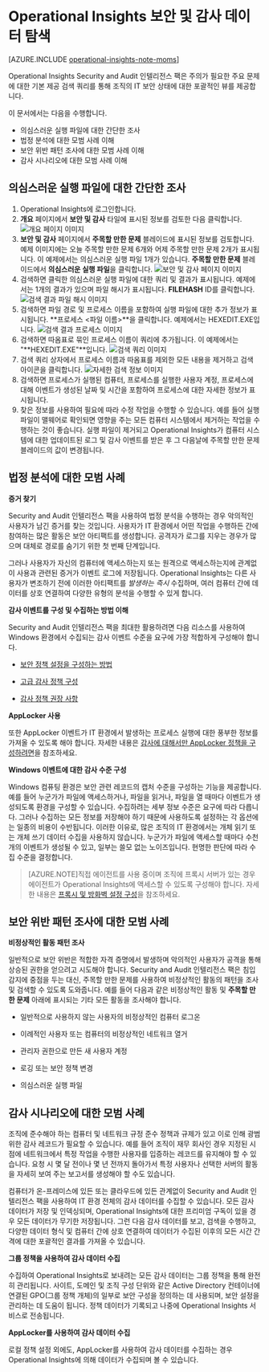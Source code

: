 <properties 
   pageTitle="Operational Insights 보안 및 감사 데이터 탐색"
   description="Security and Audit 인텔리전스 팩을 사용하여 주의가 필요한 주요 문제에 대한 기본 제공 검색 쿼리를 통해 조직의 IT 보안 상태에 대한 포괄적인 뷰를 가져오는 방법을 알아봅니다."
   services="operational-insights"
   documentationCenter=""
   authors="bandersmsft"
   manager="jwhit"
   editor="tysonn" /> <tags 
   ms.service="operational-insights"
   ms.devlang="na"
   ms.topic="article"
   ms.tgt_pltfrm="na"
   ms.workload="na"
   ms.date="04/30/2015"
   ms.author="banders" />

# Operational Insights 보안 및 감사 데이터 탐색

[AZURE.INCLUDE [operational-insights-note-moms](../includes/operational-insights-note-moms.md)]

Operational Insights Security and Audit 인텔리전스 팩은 주의가 필요한 주요 문제에 대한 기본 제공 검색 쿼리를 통해 조직의 IT 보안 상태에 대한 포괄적인 뷰를 제공합니다.

이 문서에서는 다음을 수행합니다.

- 의심스러운 실행 파일에 대한 간단한 조사
- 법정 분석에 대한 모범 사례 이해
- 보안 위반 패턴 조사에 대한 모범 사례 이해
- 감사 시나리오에 대한 모범 사례 이해

## 의심스러운 실행 파일에 대한 간단한 조사

1. Operational Insights에 로그인합니다.
2. **개요** 페이지에서 **보안 및 감사** 타일에 표시된 정보를 검토한 다음 클릭합니다. ![개요 페이지 이미지](./media/operational-insights-security-audit/sec-audit-dash02.png)
3. **보안 및 감사** 페이지에서 **주목할 만한 문제** 블레이드에 표시된 정보를 검토합니다. 예제 이미지에는 오늘 주목할 만한 문제 6개와 어제 주목할 만한 문제 2개가 표시됩니다. 이 예제에서는 의심스러운 실행 파일 1개가 있습니다. **주목할 만한 문제** 블레이드에서 **의심스러운 실행 파일**을 클릭합니다. ![보안 및 감사 페이지 이미지](./media/operational-insights-security-audit/sec-audit-dash03.png)
4. 검색하면 클릭한 의심스러운 실행 파일에 대한 쿼리 및 결과가 표시됩니다. 예제에서는 1개의 결과가 있으며 파일 해시가 표시됩니다. **FILEHASH** ID를 클릭합니다. ![검색 결과 파일 해시 이미지](./media/operational-insights-security-audit/sec-audit-search01.png) 
5. 검색하면 파일 경로 및 프로세스 이름을 포함하여 실행 파일에 대한 추가 정보가 표시됩니다. **프로세스 &lt;파일 이름&gt;**을 클릭합니다. 예제에서는 HEXEDIT.EXE입니다. ![검색 결과 프로세스 이미지](./media/operational-insights-security-audit/sec-audit-search02.png) 
6. 검색하면 따옴표로 묶인 프로세스 이름이 쿼리에 추가됩니다. 이 예제에서는 "**HEXEDIT.EXE"**입니다. ![검색 쿼리 이미지](./media/operational-insights-security-audit/sec-audit-search03.png)
7. 검색 쿼리 상자에서 프로세스 이름과 따옴표를 제외한 모든 내용을 제거하고 검색 아이콘을 클릭합니다. ![자세한 검색 정보 이미지](./media/operational-insights-security-audit/sec-audit-search04.png)
8. 검색하면 프로세스가 실행된 컴퓨터, 프로세스를 실행한 사용자 계정, 프로세스에 대해 이벤트가 생성된 날짜 및 시간을 포함하여 프로세스에 대한 자세한 정보가 표시됩니다.
9. 찾은 정보를 사용하여 필요에 따라 수정 작업을 수행할 수 있습니다. 예를 들어 실행 파일이 맬웨어로 확인되면 영향을 주는 모든 컴퓨터 시스템에서 제거하는 작업을 수행하는 것이 좋습니다. 실행 파일이 제거되고 Operational Insights가 컴퓨터 시스템에 대한 업데이트된 로그 및 감사 이벤트를 받은 후 그 다음날에 주목할 만한 문제 블레이드의 값이 변경됩니다.

## 법정 분석에 대한 모범 사례

**증거 찾기**

Security and Audit 인텔리전스 팩을 사용하여 법정 분석을 수행하는 경우 악의적인 사용자가 남긴 증거를 찾는 것입니다. 사용자가 IT 환경에서 어떤 작업을 수행하든 간에 참여하는 많은 활동은 보안 아티팩트를 생성합니다. 공격자가 로그를 지우는 경우가 많으며 대체로 경로를 숨기기 위한 첫 번째 단계입니다.

그러나 사용자가 자신의 컴퓨터에 액세스하는지 또는 원격으로 액세스하는지에 관계없이 사용과 관련된 증거가 이벤트 로그에 저장됩니다. Operational Insights는 다른 사용자가 변조하기 전에 이러한 아티팩트를 *발생하는 즉시* 수집하며, 여러 컴퓨터 간에 데이터를 상호 연결하여 다양한 유형의 분석을 수행할 수 있게 합니다.

**감사 이벤트를 구성 및 수집하는 방법 이해**

Security and Audit 인텔리전스 팩을 최대한 활용하려면 다음 리소스를 사용하여 Windows 환경에서 수집되는 감사 이벤트 수준을 요구에 가장 적합하게 구성해야 합니다.

- [보안 정책 설정을 구성하는 방법](https://technet.microsoft.com/library/dn135243(v=ws.10).aspx)

- [고급 감사 정책 구성](https://technet.microsoft.com/library/jj852202(v=ws.10).aspx)

- [감사 정책 권장 사항](https://technet.microsoft.com/library/dn487457.aspx)

**AppLocker 사용**

또한 AppLocker 이벤트가 IT 환경에서 발생하는 프로세스 실행에 대한 풍부한 정보를 가져올 수 있도록 해야 합니다. 자세한 내용은 [감사에 대해서만 AppLocker 정책을 구성하려면](https://technet.microsoft.com/library/hh994622.aspx)을 참조하세요.

**Windows 이벤트에 대한 감사 수준 구성**

Windows 컴퓨팅 환경은 보안 관련 레코드의 캡처 수준을 구성하는 기능을 제공합니다. 예를 들어 누군가가 파일에 액세스하거나, 파일을 읽거나, 파일을 열 때마다 이벤트가 생성되도록 환경을 구성할 수 있습니다. 수집하려는 세부 정보 수준은 요구에 따라 다릅니다. 그러나 수집하는 모든 정보를 저장해야 하기 때문에 사용하도록 설정하는 각 옵션에는 일종의 비용이 수반됩니다. 이러한 이유로, 많은 조직의 IT 환경에서는 개체 읽기 또는 개체 쓰기 데이터 수집을 사용하지 않습니다. 누군가가 파일에 액세스할 때마다 수천 개의 이벤트가 생성될 수 있고, 일부는 쓸모 없는 노이즈입니다. 현명한 판단에 따라 수집 수준을 결정합니다.

>[AZURE.NOTE]직접 에이전트를 사용 중이며 조직에 프록시 서버가 있는 경우 에이전트가 Operational Insights에 액세스할 수 있도록 구성해야 합니다. 자세한 내용은 [프록시 및 방화벽 설정 구성](operational-insights-proxy-firewall.md)을 참조하세요.

## 보안 위반 패턴 조사에 대한 모범 사례

**비정상적인 활동 패턴 조사**

일반적으로 보안 위반은 적합한 자격 증명에서 발생하며 악의적인 사용자가 공격을 통해 상승된 권한을 얻으려고 시도해야 합니다. Security and Audit 인텔리전스 팩은 침입 감지에 중점을 두는 대신, 주목할 만한 문제를 사용하여 비정상적인 활동의 패턴을 조사 및 검색할 수 있도록 도와줍니다. 예를 들어 다음과 같은 비정상적인 활동 및 **주목할 만한 문제** 아래에 표시되는 기타 모든 활동을 조사해야 합니다.

- 일반적으로 사용하지 않는 사용자의 비정상적인 컴퓨터 로그온

- 이례적인 사용자 또는 컴퓨터의 비정상적인 네트워크 열거

- 관리자 권한으로 만든 새 사용자 계정

- 로깅 또는 보안 정책 변경

- 의심스러운 실행 파일

## 감사 시나리오에 대한 모범 사례

조직에 준수해야 하는 컴퓨터 및 네트워크 규정 준수 정책과 규제가 있고 이로 인해 광범위한 감사 레코드가 필요할 수 있습니다. 예를 들어 조직이 재무 회사인 경우 지정된 시점에 네트워크에서 특정 작업을 수행한 사용자를 입증하는 레코드를 유지해야 할 수 있습니다. 요청 시 몇 달 전이나 몇 년 전까지 돌아가서 특정 사용자나 선택한 서버의 활동을 자세히 보여 주는 보고서를 생성해야 할 수도 있습니다.

컴퓨터가 온-프레미스에 있든 또는 클라우드에 있든 관계없이 Security and Audit 인텔리전스 팩을 사용하여 IT 환경 전체의 감사 데이터를 수집할 수 있습니다. 모든 감사 데이터가 저장 및 인덱싱되며, Operational Insights에 대한 프리미엄 구독이 있을 경우 모든 데이터가 무기한 저장됩니다. 그런 다음 감사 데이터를 보고, 검색을 수행하고, 다양한 데이터 형식 및 컴퓨터 간에 상호 연결하여 데이터가 수집된 이후의 모든 시간 간격에 대한 포괄적인 결과를 가져올 수 있습니다.

**그룹 정책을 사용하여 감사 데이터 수집**

수집하여 Operational Insights로 보내려는 모든 감사 데이터는 그룹 정책을 통해 완전히 관리됩니다. 사이트, 도메인 및 조직 구성 단위와 같은 Active Directory 컨테이너에 연결된 GPO(그룹 정책 개체)의 일부로 보안 구성을 정의하는 데 사용되며, 보안 설정을 관리하는 데 도움이 됩니다. 정책 데이터가 기록되고 나중에 Operational Insights 서비스로 전송됩니다.

**AppLocker를 사용하여 감사 데이터 수집**

로컬 정책 설정 외에도, AppLocker를 사용하여 감사 데이터를 수집하는 경우 Operational Insights에 의해 데이터가 수집되며 볼 수 있습니다.

<!--HONumber=54-->
